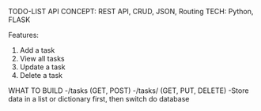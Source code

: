 TODO-LIST API
CONCEPT: REST API, CRUD, JSON, Routing
TECH: Python, FLASK

Features:
1. Add a task
2. View all tasks
3. Update a task
4. Delete a task

WHAT TO BUILD
-/tasks (GET, POST)
-/tasks/<id> (GET, PUT, DELETE)
-Store data in a list or dictionary first, then switch do database
